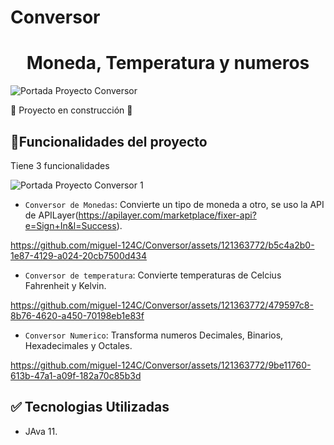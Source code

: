 # Conversor

<h1 align="center"> Moneda, Temperatura y numeros </h1>

![Portada Proyecto Conversor](https://github.com/miguel-124C/Conversor/assets/121363772/a98c5291-cfdf-40e5-bb9b-2a9be74ef866)

:construction: Proyecto en construcción :construction:

## :hammer:Funcionalidades del proyecto
Tiene 3 funcionalidades

![Portada Proyecto Conversor 1](https://github.com/miguel-124C/Conversor/assets/121363772/7df1958c-c1c0-407d-8919-c56386bcf551)

- `Conversor de Monedas`: 
Convierte un tipo de moneda a otro, se uso la API de 
APILayer(https://apilayer.com/marketplace/fixer-api?e=Sign+In&l=Success).

https://github.com/miguel-124C/Conversor/assets/121363772/b5c4a2b0-1e87-4129-a024-20cb7500d434

- `Conversor de temperatura`: 
Convierte temperaturas de Celcius Fahrenheit y Kelvin.

https://github.com/miguel-124C/Conversor/assets/121363772/479597c8-8b76-4620-a450-70198eb1e83f

- `Conversor Numerico`: 
Transforma numeros Decimales, Binarios, Hexadecimales y Octales.

https://github.com/miguel-124C/Conversor/assets/121363772/9be11760-613b-47a1-a09f-182a70c85b3d

## ✅ Tecnologias Utilizadas
- JAva 11.

